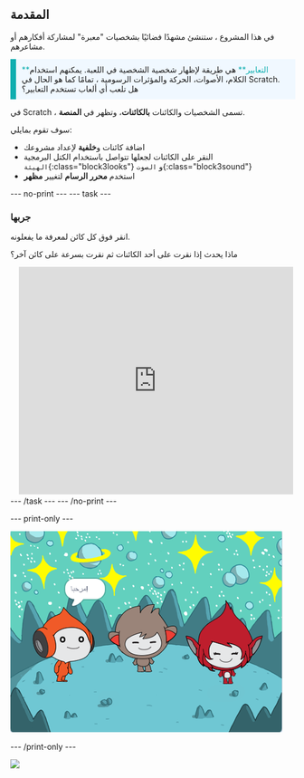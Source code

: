 ## المقدمة

في هذا المشروع ، ستنشئ مشهدًا فضائيًا بشخصيات "معبرة" لمشاركة أفكارهم أو مشاعرهم.

<p style="border-left: solid; border-width:10px; border-color: #0faeb0; background-color: aliceblue; padding: 10px;">
<span style="color: #0faeb0">**التعابير**</span> هي طريقة لإظهار شخصية الشخصية في اللعبة. يمكنهم استخدام الكلام، الأصوات، الحركة والمؤثرات الرسومية ، تمامًا كما هو الحال في Scratch. هل تلعب أي ألعاب تستخدم التعابير؟
</p>

في Scratch ، تسمى الشخصيات والكائنات **بالكائنات**، وتظهر في **المنصة**.

سوف تقوم بمايلي:
+ اضافة كائنات و**خلفية** لإعداد مشروعك
+ النقر على الكائنات لجعلها تتواصل باستخدام الكتل البرمجية `الهيئة`{:class="block3looks"} و `الصوت`{:class="block3sound"}
+ استخدم **محرر الرسام** لتغيير **مظهر**

--- no-print --- --- task ---
### جربها
<div style="display: flex; flex-wrap: wrap">
<div style="flex-basis: 175px; flex-grow: 1">  
انقر فوق كل كائن لمعرفة ما يفعلونه. 

ماذا يحدث إذا نقرت على أحد الكائنات ثم نقرت بسرعة على كائن آخر؟
</div>
<div class="scratch-preview" style="margin-left: 15px;">
  <iframe allowtransparency="true" width="485" height="402" src="https://scratch.mit.edu/projects/embed/599512566/?autostart=false" frameborder="0"></iframe>
</div>
</div>
--- /task --- --- /no-print ---

--- print-only ---

![المشروع المكتمل.](images/showcase_static.png)

--- /print-only ---

![](https://code.org/api/hour/begin_raspi_space.png)
